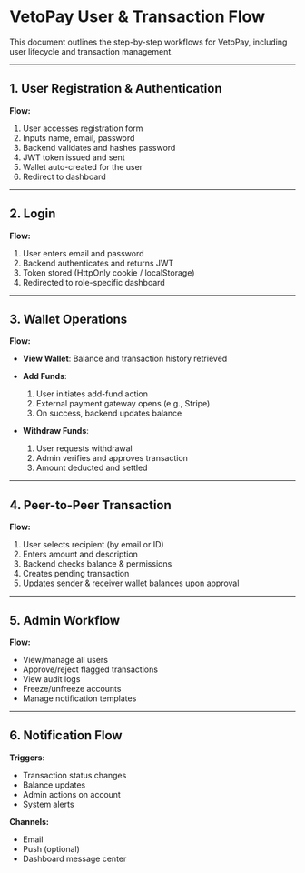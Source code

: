 
# VetoPay User & Transaction Flow

This document outlines the step-by-step workflows for VetoPay, including user lifecycle and transaction management.

---

## 1. User Registration & Authentication

**Flow:**
1. User accesses registration form
2. Inputs name, email, password
3. Backend validates and hashes password
4. JWT token issued and sent
5. Wallet auto-created for the user
6. Redirect to dashboard

---

## 2. Login

**Flow:**
1. User enters email and password
2. Backend authenticates and returns JWT
3. Token stored (HttpOnly cookie / localStorage)
4. Redirected to role-specific dashboard

---

## 3. Wallet Operations

**Flow:**
- **View Wallet**: Balance and transaction history retrieved
- **Add Funds**:
  1. User initiates add-fund action
  2. External payment gateway opens (e.g., Stripe)
  3. On success, backend updates balance

- **Withdraw Funds**:
  1. User requests withdrawal
  2. Admin verifies and approves transaction
  3. Amount deducted and settled

---

## 4. Peer-to-Peer Transaction

**Flow:**
1. User selects recipient (by email or ID)
2. Enters amount and description
3. Backend checks balance & permissions
4. Creates pending transaction
5. Updates sender & receiver wallet balances upon approval

---

## 5. Admin Workflow

**Flow:**
- View/manage all users
- Approve/reject flagged transactions
- View audit logs
- Freeze/unfreeze accounts
- Manage notification templates

---

## 6. Notification Flow

**Triggers:**
- Transaction status changes
- Balance updates
- Admin actions on account
- System alerts

**Channels:**
- Email
- Push (optional)
- Dashboard message center

